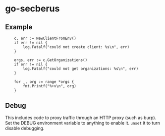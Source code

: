 # go-secberus

## Example
```
	c, err := NewClientFromEnv()
	if err != nil {
		log.Fatalf("could not create client: %s\n", err)
	}

	orgs, err := c.GetOrganizations()
	if err != nil {
		log.Fatalf("could not get organizations: %s\n", err)
	}

	for _, org := range *orgs {
		fmt.Printf("%+v\n", org)
	}
```

## Debug
This includes code to proxy traffic through an HTTP proxy (such as burp).  Set the DEBUG environment variable to anything to enable it.  `unset` it to turn disable debugging.